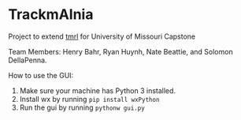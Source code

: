 # TrackmAInia
Project to extend [tmrl](https://github.com/trackmania-rl/tmrl) for University of Missouri Capstone

Team Members: Henry Bahr, Ryan Huynh, Nate Beattie, and Solomon DellaPenna.


How to use the GUI:
1. Make sure your machine has Python 3 installed.
2. Install wx by running `pip install wxPython`
3. Run the gui by running `pythonw gui.py`
